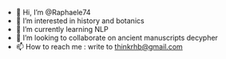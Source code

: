 - 👋 Hi, I’m @Raphaele74
- 👀 I’m interested in history and botanics
- 🌱 I’m currently learning NLP
- 💞️ I’m looking to collaborate on ancient manuscripts decypher
- 📫 How to reach me : write to thinkrhb@gmail.com

<!---
Raphaele74/Raphaele74 is a ✨ special ✨ repository because its `README.md` (this file) appears on your GitHub profile.
You can click the Preview link to take a look at your changes.
--->
